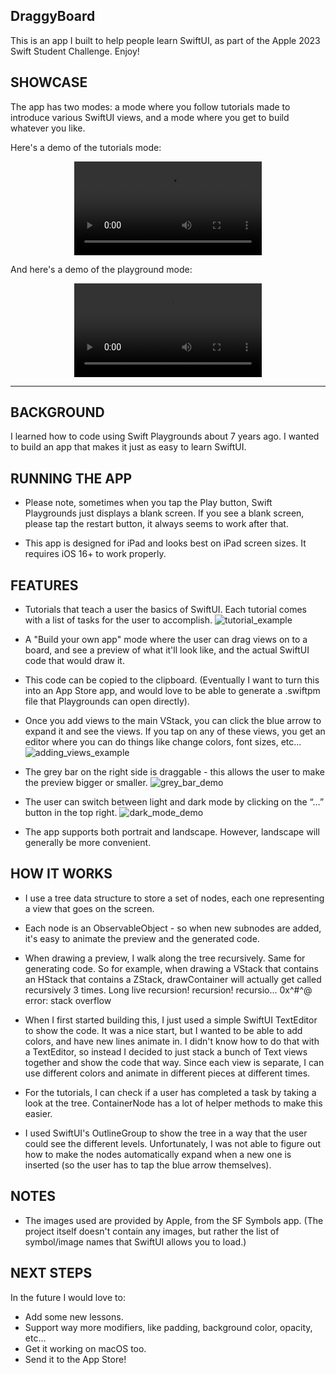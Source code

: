 ## DraggyBoard

This is an app I built to help people learn SwiftUI, as part of the Apple 2023 Swift Student Challenge. Enjoy!

## SHOWCASE
The app has two modes: a mode where you follow tutorials made to introduce various SwiftUI views, and a mode where you get to build whatever you like.

Here's a demo of the tutorials mode:

<div align="center">
<video src="https://github.com/coderMoose/DraggyBoard/assets/130883757/00135d99-bb58-4e71-a683-1c5df614e453">
</div>


And here's a demo of the playground mode:
<div align="center">
<video src="https://github.com/coderMoose/DraggyBoard/main/assets/130883757/be83ddca-e426-45f5-bef1-4d34c3956b8f">
</div>



----

## BACKGROUND
I learned how to code using Swift Playgrounds about 7 years ago. I wanted to build an app that makes it just as easy to learn SwiftUI.


## RUNNING THE APP
- Please note, sometimes when you tap the Play button, Swift Playgrounds just displays a blank screen. If you see a blank screen, please tap the restart button, it always seems to work after that.

- This app is designed for iPad and looks best on iPad screen sizes. It requires iOS 16+ to work properly.


## FEATURES
- Tutorials that teach a user the basics of SwiftUI. Each tutorial comes with a list of tasks for the user to accomplish.
![tutorial_example](https://github.com/coderMoose/DraggyBoard/assets/130883757/1b12ebc1-dc62-49b0-9bcd-7731d771ebb4)



- A "Build your own app" mode where the user can drag views on to a board, and see a preview of what it'll look like, and the actual SwiftUI code that would draw it.

- This code can be copied to the clipboard. (Eventually I want to turn this into an App Store app, and would love to be able to generate a .swiftpm file that Playgrounds can open directly).

- Once you add views to the main VStack, you can click the blue arrow to expand it and see the views. If you tap on any of these views, you get an editor where you can do things like change colors, font sizes, etc...
![adding_views_example](https://github.com/coderMoose/DraggyBoard/assets/130883757/e869c36c-624e-4c00-9286-a50c7c7b7bc3)



- The grey bar on the right side is draggable - this allows the user to make the preview bigger or smaller.
![grey_bar_demo](https://github.com/coderMoose/DraggyBoard/assets/130883757/19d2df59-c905-4305-b531-cf9643f1b556)



- The user can switch between light and dark mode by clicking on the “…” button in the top right.
![dark_mode_demo](https://github.com/coderMoose/DraggyBoard/assets/130883757/d7a7a932-2791-4d87-a389-af711a1e83ae)




- The app supports both portrait and landscape. However, landscape will generally be more convenient.
 

## HOW IT WORKS
- I use a tree data structure to store a set of nodes, each one representing a view that goes on the screen.

- Each node is an ObservableObject - so when new subnodes are added, it's easy to animate the preview and the generated code.

- When drawing a preview, I walk along the tree recursively. Same for generating code. So for example, when drawing a VStack that contains an HStack that contains a ZStack, drawContainer will actually get called recursively 3 times. Long live recursion! recursion! recursio... 0x^#^@ error: stack overflow

- When I first started building this, I just used a simple SwiftUI TextEditor to show the code. It was a nice start, but I wanted to be able to add colors, and have new lines animate in. I didn't know how to do that with a TextEditor, so instead I decided to just stack a bunch of Text views together and show the code that way. Since each view is separate, I can use different colors and animate in different pieces at different times.

- For the tutorials, I can check if a user has completed a task by taking a look at the tree. ContainerNode has a lot of helper methods to make this easier.

- I used SwiftUI's OutlineGroup to show the tree in a way that the user could see the different levels. Unfortunately, I was not able to figure out how to make the nodes automatically expand when a new one is inserted (so the user has to tap the blue arrow themselves).


## NOTES
- The images used are provided by Apple, from the SF Symbols app. (The project itself doesn't contain any images, but rather the list of symbol/image names that SwiftUI allows you to load.)


## NEXT STEPS
In the future I would love to:
- Add some new lessons.
- Support way more modifiers, like padding, background color, opacity, etc...
- Get it working on macOS too.
- Send it to the App Store!

